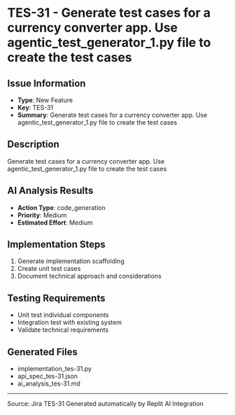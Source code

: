 # TES-31 - Generate test cases for a currency converter app. Use agentic_test_generator_1.py file to create the test cases

## Issue Information
- **Type**: New Feature
- **Key**: TES-31
- **Summary**: Generate test cases for a currency converter app. Use agentic_test_generator_1.py file to create the test cases

## Description
Generate test cases for a currency converter app. Use agentic_test_generator_1.py file to create the test cases

## AI Analysis Results
- **Action Type**: code_generation
- **Priority**: Medium
- **Estimated Effort**: Medium

## Implementation Steps
1. Generate implementation scaffolding
2. Create unit test cases
3. Document technical approach and considerations

## Testing Requirements
- Unit test individual components
- Integration test with existing system
- Validate technical requirements

## Generated Files
- implementation_tes-31.py
- api_spec_tes-31.json
- ai_analysis_tes-31.md

---
Source: Jira TES-31
Generated automatically by Replit AI Integration
